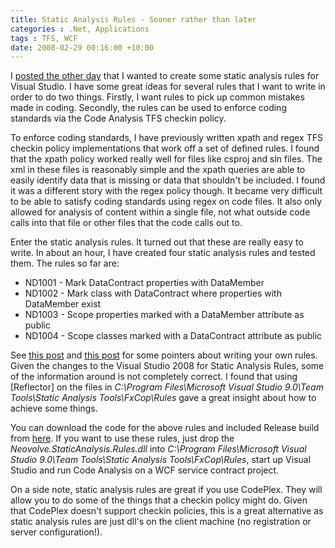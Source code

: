 ```yaml
---
title: Static Analysis Rules - Sooner rather than later
categories : .Net, Applications
tags : TFS, WCF
date: 2008-02-29 00:16:00 +10:00
---
```


 I [posted the other day][0] that I wanted to create some static analysis rules for Visual Studio. I have some great ideas for several rules that I want to write in order to do two things. Firstly, I want rules to pick up common mistakes made in coding. Secondly, the rules can be used to enforce coding standards via the Code Analysis TFS checkin policy. 

 To enforce coding standards, I have previously written xpath and regex TFS checkin policy implementations that work off a set of defined rules. I found that the xpath policy worked really well for files like csproj and sln files. The xml in these files is reasonably simple and the xpath queries are able to easily identify data that is missing or data that shouldn&#39;t be included. I found it was a different story with the regex policy though. It became very difficult to be able to satisfy coding standards using regex on code files. It also only allowed for analysis of content within a single file, not what outside code calls into that file or other files that the code calls out to. 

 Enter the static analysis rules. It turned out that these are really easy to write. In about an hour, I have created four static analysis rules and tested them. The rules so far are: 

* ND1001 - Mark DataContract properties with DataMember
* ND1002 - Mark class with DataContract where properties with DataMember exist
* ND1003 - Scope properties marked with a DataMember attribute as public
* ND1004 - Scope classes marked with a DataContract attribute as public

 See [this post][1] and [this post][2] for some pointers about writing your own rules. Given the changes to the Visual Studio 2008 for Static Analysis Rules, some of the information around is not completely correct. I found that using [Reflector] on the files in _C:\Program Files\Microsoft Visual Studio 9.0\Team Tools\Static Analysis Tools\FxCop\Rules_ gave a great insight about how to achieve some things. 

 You can download the code for the above rules and included Release build from [here][3]. If you want to use these rules, just drop the _Neovolve.StaticAnalysis.Rules.dll_ into _C:\Program Files\Microsoft Visual Studio 9.0\Team Tools\Static Analysis Tools\FxCop\Rules_, start up Visual Studio and run Code Analysis on a WCF service contract project. 

 On a side note, static analysis rules are great if you use CodePlex. They will allow you to do some of the things that a checkin policy might do. Given that CodePlex doesn&#39;t support checkin policies, this is a great alternative as static analysis rules are just dll&#39;s on the client machine (no registration or server configuration!). 

[0]: /archive/2008/02/25/writing-your-own-fxcop-rules.aspx
[1]: http://blogs.msdn.com/fxcop/archive/2008/01/18/tutorial-on-writing-your-own-code-analysis-rule.aspx
[2]: http://blogs.msdn.com/fxcop/archive/2006/05/31/faq-can-i-create-custom-rules-that-target-both-visual-studio-and-fxcop-david-kean.aspx
[3]: http://www.codeplex.com/CSAR
